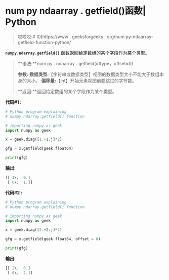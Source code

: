 # num py ndaarray . getfield()函数| Python

> 哎哎哎:# t0]https://www . geeksforgeeks . org/num py-ndaarray-getfield-function-python/

**`numpy.ndarray.getfield()`** 函数返回给定数组的某个字段作为某个类型。

> **语法:**num py . ndaarray . getfield(dttype，offset=0)
> 
> **参数:**
> **数据类型:**【字符串或数据类型】视图的数据类型大小不能大于数组本身的大小。
> **偏移量:**【int】开始元素视图前要跳过的字节数。
> 
> **返回:**返回给定数组的某个字段作为某个类型。

**代码#1 :**

```py
# Python program explaining
# numpy.ndarray.getfield() function

# importing numpy as geek 
import numpy as geek 

x = geek.diag([1.+1.j]*2)

gfg = x.getfield(geek.float64)

print(gfg)
```

**输出:**

```py
[[ 1\.  0.]
 [ 0\.  1.]]

```

**代码#2 :**

```py
# Python program explaining
# numpy.ndarray.getfield() function

# importing numpy as geek 
import numpy as geek 

x = geek.diag([2.+2.j]*2)

gfg = x.getfield(geek.float64, offset = 8)

print(gfg)
```

**输出:**

```py
[[ 2\.  0.]
 [ 0\.  2.]]

```